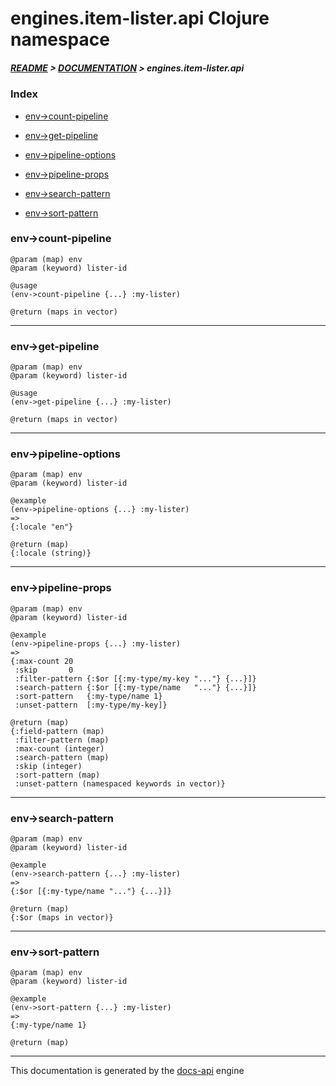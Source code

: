 
# engines.item-lister.api Clojure namespace

##### [README](../../../../README.md) > [DOCUMENTATION](../../../COVER.md) > engines.item-lister.api

### Index

- [env->count-pipeline](#env-count-pipeline)

- [env->get-pipeline](#env-get-pipeline)

- [env->pipeline-options](#env-pipeline-options)

- [env->pipeline-props](#env-pipeline-props)

- [env->search-pattern](#env-search-pattern)

- [env->sort-pattern](#env-sort-pattern)

### env->count-pipeline

```
@param (map) env
@param (keyword) lister-id
```

```
@usage
(env->count-pipeline {...} :my-lister)
```

```
@return (maps in vector)
```

---

### env->get-pipeline

```
@param (map) env
@param (keyword) lister-id
```

```
@usage
(env->get-pipeline {...} :my-lister)
```

```
@return (maps in vector)
```

---

### env->pipeline-options

```
@param (map) env
@param (keyword) lister-id
```

```
@example
(env->pipeline-options {...} :my-lister)
=>
{:locale "en"}
```

```
@return (map)
{:locale (string)}
```

---

### env->pipeline-props

```
@param (map) env
@param (keyword) lister-id
```

```
@example
(env->pipeline-props {...} :my-lister)
=>
{:max-count 20
 :skip       0
 :filter-pattern {:$or [{:my-type/my-key "..."} {...}]}
 :search-pattern {:$or [{:my-type/name   "..."} {...}]}
 :sort-pattern   {:my-type/name 1}
 :unset-pattern  [:my-type/my-key]}
```

```
@return (map)
{:field-pattern (map)
 :filter-pattern (map)
 :max-count (integer)
 :search-pattern (map)
 :skip (integer)
 :sort-pattern (map)
 :unset-pattern (namespaced keywords in vector)}
```

---

### env->search-pattern

```
@param (map) env
@param (keyword) lister-id
```

```
@example
(env->search-pattern {...} :my-lister)
=>
{:$or [{:my-type/name "..."} {...}]}
```

```
@return (map)
{:$or (maps in vector)}
```

---

### env->sort-pattern

```
@param (map) env
@param (keyword) lister-id
```

```
@example
(env->sort-pattern {...} :my-lister)
=>
{:my-type/name 1}
```

```
@return (map)
```

---

This documentation is generated by the [docs-api](https://github.com/bithandshake/docs-api) engine

